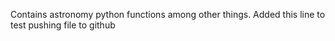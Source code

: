 Contains astronomy python functions among other things.
Added this line to test pushing file to github
